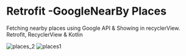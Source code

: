 # Retrofit -GoogleNearBy Places

Fetching nearby places using Google API & Showing in recyclerView. Retrofit, RecyclerView & Kotlin

![places_2](https://user-images.githubusercontent.com/10658016/65835801-2b776800-e308-11e9-8728-73a64c6a355c.png)
![places1](https://user-images.githubusercontent.com/10658016/65835802-2b776800-e308-11e9-9929-d4505db78b45.png)

